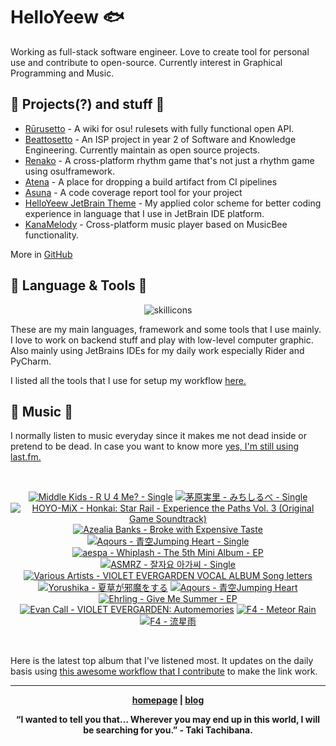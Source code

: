 # HelloYeew 🐟

Working as full-stack software engineer. Love to create tool for personal use and contribute to open-source. Currently interest in Graphical Programming and Music.

<!-- <p align=center>
    <img src=https://helloyeew.dev/home.webp style="border-radius: 8px" alt="HelloYeew" />
</p> -->


## 📄 Projects(?) and stuff 📄

- [Rūrusetto](https://rulesets.info/) - A wiki for osu! rulesets with fully functional open API.
- [Beattosetto](https://beatsets.info/) - An ISP project in year 2 of Software and Knowledge Engineering. Currently maintain as open source projects.
- [Renako](https://github.com/HelloYeew/renako) - A cross-platform rhythm game that's not just a rhythm game using osu!framework.
- [Atena](https://github.com/HelloYeew/atena) - A place for dropping a build artifact from CI pipelines
- [Asuna](https://github.com/HelloYeew/asuna) - A code coverage report tool for your project
- [HelloYeew JetBrain Theme](https://plugins.jetbrains.com/plugin/22883-helloyeew-theme) - My applied color scheme for better coding experience in language that I use in JetBrain IDE platform.
- [KanaMelody](https://github.com/HelloYeew/kana-melody) - Cross-platform music player based on MusicBee functionality.

More in [GitHub](https://github.com/HelloYeew?tab=repositories)

## 📇 Language & Tools 📇

<p align=center>
<img src=https://skillicons.dev/icons?i=python,django,cs,dotnet,java,js,ts,html,css,tailwind,prisma,nestjs,express,astro,svelte,php,docker,pycharm,rider,webstorm,idea,vscode,figma alt="skillicons" />
</p>

These are my main languages, framework and some tools that I use mainly. I love to work on backend stuff and play with low-level computer graphic. Also mainly using JetBrains IDEs for my daily work especially Rider and PyCharm.

I listed all the tools that I use for setup my workflow <a href="https://github.com/HelloYeew/workflow-setup">here.</a>

## 🎵 Music 🎵

I normally listen to music everyday since it makes me not dead inside or pretend to be dead. In case you want to know more <a href="https://www.last.fm/user/HelloYeew">yes, I'm still using last.fm.
  
<br>

<!-- lastfm -->
<p align="center"><a href="https://www.last.fm/music/Middle+Kids/R+U+4+Me%3F+-+Single"><img src="https://lastfm.freetls.fastly.net/i/u/64s/df09707afa0ee82c548ae5e707bab686.jpg" title="Middle Kids - R U 4 Me? - Single"></a> <a href="https://www.last.fm/music/%E8%8C%85%E5%8E%9F%E5%AE%9F%E9%87%8C/%E3%81%BF%E3%81%A1%E3%81%97%E3%82%8B%E3%81%B9+-+Single"><img src="https://lastfm.freetls.fastly.net/i/u/64s/c403af81191cc9177cb3675f4ba03e37.jpg" title="茅原実里 - みちしるべ - Single"></a> <a href="https://www.last.fm/music/HOYO-MiX/Honkai:+Star+Rail+-+Experience+the+Paths+Vol.+3+(Original+Game+Soundtrack)"><img src="https://lastfm.freetls.fastly.net/i/u/64s/5b40b31861bd60f99b582f980ae14932.jpg" title="HOYO-MiX - Honkai: Star Rail - Experience the Paths Vol. 3 (Original Game Soundtrack)"></a> <a href="https://www.last.fm/music/Azealia+Banks/Broke+with+Expensive+Taste"><img src="https://lastfm.freetls.fastly.net/i/u/64s/953cd190168c19e6708af5e5716faadf.jpg" title="Azealia Banks - Broke with Expensive Taste"></a> <a href="https://www.last.fm/music/Aqours/%E9%9D%92%E7%A9%BAJumping+Heart+-+Single"><img src="https://lastfm.freetls.fastly.net/i/u/64s/c8a07e21df11f1c4dfd56f1dea8a790f.jpg" title="Aqours - 青空Jumping Heart - Single"></a> <a href="https://www.last.fm/music/aespa/Whiplash+-+The+5th+Mini+Album+-+EP"><img src="https://lastfm.freetls.fastly.net/i/u/64s/3ef330e11bdcad676053e2dd2cfd1920.jpg" title="aespa - Whiplash - The 5th Mini Album - EP"></a> <a href="https://www.last.fm/music/ASMRZ/%EC%9E%98%EC%9E%90%EC%9A%94+%EC%95%84%EA%B0%80%EC%94%A8+-+Single"><img src="https://lastfm.freetls.fastly.net/i/u/64s/520b72dd1e6bc42fbccf05f2ca302e75.jpg" title="ASMRZ - 잘자요 아가씨 - Single"></a> <a href="https://www.last.fm/music/Various+Artists/VIOLET+EVERGARDEN+VOCAL+ALBUM+Song+letters"><img src="https://lastfm.freetls.fastly.net/i/u/64s/5ca45fe89cb1f810aeded1fb9c628cd3.png" title="Various Artists - VIOLET EVERGARDEN VOCAL ALBUM Song letters"></a> <a href="https://www.last.fm/music/Yorushika/%E5%A4%8F%E8%8D%89%E3%81%8C%E9%82%AA%E9%AD%94%E3%82%92%E3%81%99%E3%82%8B"><img src="https://lastfm.freetls.fastly.net/i/u/64s/771bb20c6663a19c0b1bc6fb0585c4e6.jpg" title="Yorushika - 夏草が邪魔をする"></a> <a href="https://www.last.fm/music/Aqours/%E9%9D%92%E7%A9%BAJumping+Heart"><img src="https://lastfm.freetls.fastly.net/i/u/64s/a64b8e96c7a2baacad4fa03d0ea8da5c.jpg" title="Aqours - 青空Jumping Heart"></a> <a href="https://www.last.fm/music/Ehrling/Give+Me+Summer+-+EP"><img src="https://lastfm.freetls.fastly.net/i/u/64s/77ae9288fda20e2914927e00825898ad.jpg" title="Ehrling - Give Me Summer - EP"></a> <a href="https://www.last.fm/music/Evan+Call/VIOLET+EVERGARDEN:+Automemories"><img src="https://lastfm.freetls.fastly.net/i/u/64s/70b99cf8332ede3541f115c5e6c3a873.png" title="Evan Call - VIOLET EVERGARDEN: Automemories"></a> <a href="https://www.last.fm/music/F4/Meteor+Rain"><img src="https://lastfm.freetls.fastly.net/i/u/64s/a83f8a8730f74e448c465bf5ebc8a903.jpg" title="F4 - Meteor Rain"></a> <a href="https://www.last.fm/music/F4/%E6%B5%81%E6%98%9F%E9%9B%A8"><img src="https://lastfm.freetls.fastly.net/i/u/64s/37d3821cd99eff5d1574012847fa6c70.jpg" title="F4 - 流星雨"></a> </p>

<br>

Here is the latest top album that I've listened most. It updates on the daily basis using <a href="https://github.com/melipass/lastfm-to-markdown/">this awesome workflow that I contribute</a> to make the link work.

---

<p align="center"><b><a href="https://helloyeew.dev">homepage</a> | <b><a href="https://helloyeew.dev/blog">blog</a></p>

<p align="center">“I wanted to tell you that… Wherever you may end up in this world, I will be searching for you.” - Taki Tachibana.</p>

